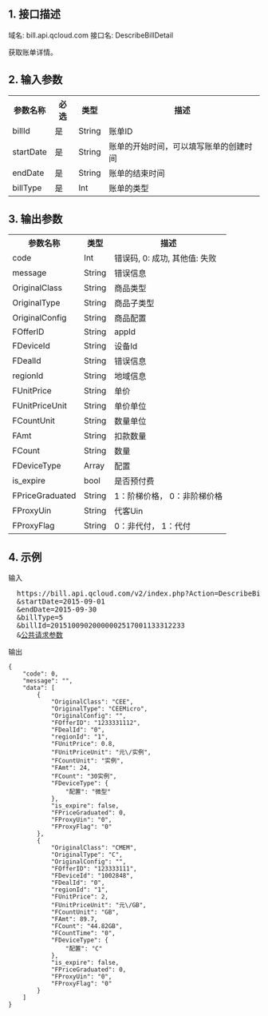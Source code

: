 ## 1. 接口描述
 
域名: bill.api.qcloud.com
接口名: DescribeBillDetail

获取账单详情。

 

## 2. 输入参数
 

<table class="t"><tbody><tr>
<th><b>参数名称</b></th>
<th><b>必选</b></th>
<th><b>类型</b></th>
<th><b>描述</b></th>
<tr>
<td> billId <td> 是 <td> String <td> 账单ID
<tr>
<td> startDate <td> 是 <td> String <td> 账单的开始时间，可以填写账单的创建时间
<tr>
<td> endDate <td> 是 <td> String <td> 账单的结束时间
<tr>
<td> billType <td> 是 <td> Int <td> 账单的类型
</tbody></table>

 

## 3. 输出参数
 

<table class="t"><tbody><tr>
<th><b>参数名称</b></th>
<th><b>类型</b></th>
<th><b>描述</b></th>
<tr>
<td> code <td> Int <td> 错误码, 0: 成功, 其他值: 失败
<tr>
<td> message <td> String <td> 错误信息
<tr>
<td> OriginalClass<td> String <td> 商品类型
<tr>
<td> OriginalType<td> String <td> 商品子类型
<tr>
<td> OriginalConfig<td> String <td> 商品配置
<tr>
<td> FOfferID<td> String <td> appId
<tr>
<td> FDeviceId<td> String <td> 设备Id
<tr>
<td> FDealId<td> String <td> 错误信息
<tr>
<td> regionId<td> String <td> 地域信息
<tr>
<td> FUnitPrice<td> String <td> 单价
<tr>
<td> FUnitPriceUnit<td> String <td> 单价单位
<tr>
<td> FCountUnit<td> String <td> 数量单位
<tr>
<td> FAmt<td> String <td> 扣款数量
<tr>
<td> FCount<td> String <td> 数量
<tr>
<td> FDeviceType<td> Array<td> 配置
<tr>
<td> is_expire<td> bool <td> 是否预付费
<tr>
<td> FPriceGraduated<td> String <td> 1：阶梯价格， 0：非阶梯价格
<tr>
<td> FProxyUin<td> String <td> 代客Uin
<tr>
<td> FProxyFlag<td> String <td> 0：非代付， 1：代付
</tbody></table>

 

## 4. 示例
 
输入
<pre>
  https://bill.api.qcloud.com/v2/index.php?Action=DescribeBillDetail
  &startDate=2015-09-01
  &endDate=2015-09-30
  &billType=5
  &billId=20151009020000002517001133312233
  &<a href="http://tce.fsphere.cn/doc/api/229/6976">公共请求参数</a>
</pre>

输出
```
{
    "code": 0,
    "message": "",
    "data": [
        {
            "OriginalClass": "CEE",
            "OriginalType": "CEEMicro",
            "OriginalConfig": "",
            "FOfferID": "1233331112",
            "FDealId": "0",
            "regionId": "1",
            "FUnitPrice": 0.8,
            "FUnitPriceUnit": "元\/实例",
            "FCountUnit": "实例",
            "FAmt": 24,
            "FCount": "30实例",
            "FDeviceType": {
                "配置": "微型"
            },
            "is_expire": false,
            "FPriceGraduated": 0,
            "FProxyUin": "0",
            "FProxyFlag": "0"
        },
        {
            "OriginalClass": "CMEM",
            "OriginalType": "C",
            "OriginalConfig": "",
            "FOfferID": "123333111",
            "FDeviceId": "1002848",
            "FDealId": "0",
            "regionId": "1",
            "FUnitPrice": 2,
            "FUnitPriceUnit": "元\/GB",
            "FCountUnit": "GB",
            "FAmt": 89.7,
            "FCount": "44.82GB",
            "FCountTime": "0",
            "FDeviceType": {
                "配置": "C"
            },
            "is_expire": false,
            "FPriceGraduated": 0,
            "FProxyUin": "0",
            "FProxyFlag": "0"
        }
    ]
}
```

